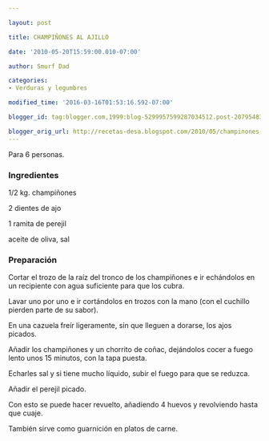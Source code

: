 ```yaml
---

layout: post

title: CHAMPIÑONES AL AJILLO

date: '2010-05-20T15:59:00.010-07:00'

author: Smurf Dad

categories:
- Verduras y legumbres

modified_time: '2016-03-16T01:53:16.592-07:00'

blogger_id: tag:blogger.com,1999:blog-5299957599287034512.post-2079548394236692820

blogger_orig_url: http://recetas-desa.blogspot.com/2010/05/champinones-al-ajillo.html
---
```


Para 6 personas.

<h3>Ingredientes</h3>

1/2 kg. champiñones

2 dientes de ajo

1 ramita de perejil

aceite de oliva, sal

<h3>Preparación</h3>

Cortar el trozo de la raíz del tronco de los champiñones e ir echándolos en un recipiente con agua suficiente para que los cubra.

Lavar uno por uno e ir cortándolos en trozos con la mano (con el cuchillo pierden parte de su sabor).

En una cazuela freír ligeramente, sin que lleguen a dorarse, los ajos picados.

Añadir los champiñones y un chorrito de coñac, dejándolos cocer a fuego lento unos 15 minutos, con la tapa puesta.

Echarles sal y si tiene mucho líquido, subir el fuego para que se reduzca.

Añadir el perejil picado.

Con esto se puede hacer revuelto, añadiendo 4 huevos y revolviendo hasta que cuaje.

También sirve como guarnición en platos de carne.

